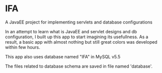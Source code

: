 IFA
===

A JavaEE project for implementing servlets and database configurations

In an attempt to learn what is JavaEE and servlet designs and db configuration, I built up this app to start imagining its usefullness.
As a result, a basic app with almost nothing but still great colors was developed within few hours.

This app also uses database named "IFA" in MySQL v5.5

The files related to database schema are saved in file named 'database'.
